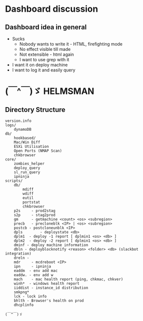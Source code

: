 

# Dashboard discussion

## Dashboard idea in general

- Sucks 
  - Nobody wants to write it - HTML, firefighting mode
  - No effect visible till made
  - Not extensible - html again
  - I want to use grep with it
- I want it on deploy machine
- I want to log it and easily query



# (￣^￣)ゞ HELMSMAN

## Directory Structure

```
version.info
logs/
	dynamoDB
db/
	hookbased/
    Mac/Win Diff
    ESXi Utilisation
    Open Ports (NMAP Scan)
    chkbrowser
core/
	zombies_helper
	deploy_query
	sl_run_query
	ipninja
scripts/
	db/
		mdiff
		wdiff
		eutil
		portstat
		chkbrowser
	p2s 	- prod2stag
	s2p 	- stag2prod
	gm 		- getmachine <count> <os> <subregion>
	precb	- precloneblk <IP> | <os> <subregion>
	postcb - postcloneunblk <IP>
	dpls 	 	- deploystate <db>
	dplm1  - deploy -1 report [ dplmin1 <os> <db> ]
	dplm2  - deploy -2 report [ dplmin1 <os> <db> ]
	dminf - deploy machine information
	dbln - deployblocknotify <reason> <folder> <db> (slackbot integration)
	dreln -  
	mdr 	- mcdreboot <IP>
	ipn		- ipninja
	eaddm  - env add mac
	eaddw. - env add w
	mach	- mac health report (ping, chkmac, chkver)
	winh*  - windows health report
	iiddist - instance_id distribution
	smkpng*
	lck - lock info
	bhlth - Browser's health on prod
	dhcplinfo
```

```
(￣^￣)ゞ
```


